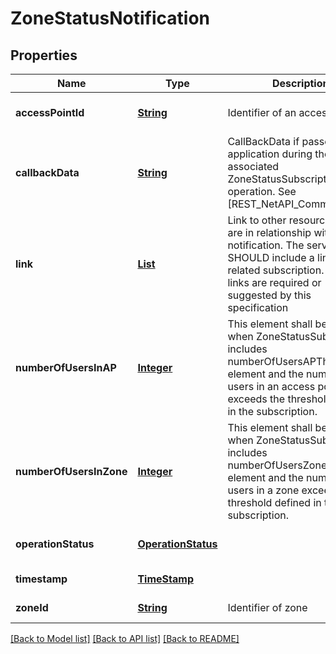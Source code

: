 # ZoneStatusNotification
## Properties

Name | Type | Description | Notes
------------ | ------------- | ------------- | -------------
**accessPointId** | [**String**](string.md) | Identifier of an access point. | [optional] [default to null]
**callbackData** | [**String**](string.md) | CallBackData if passed by the application during the associated ZoneStatusSubscription operation. See [REST_NetAPI_Common]. | [optional] [default to null]
**link** | [**List**](Link.md) | Link to other resources that are in relationship with this notification. The server SHOULD include a link to the related subscription. No other links are required or suggested by this specification | [optional] [default to null]
**numberOfUsersInAP** | [**Integer**](integer.md) | This element shall be present when ZoneStatusSubscription includes numberOfUsersAPThreshold element and the number of users in an access point exceeds the threshold defined in the subscription. | [optional] [default to null]
**numberOfUsersInZone** | [**Integer**](integer.md) | This element shall be present when ZoneStatusSubscription includes numberOfUsersZoneThreshold element and the number of users in a zone exceeds the threshold defined in this subscription. | [optional] [default to null]
**operationStatus** | [**OperationStatus**](OperationStatus.md) |  | [optional] [default to null]
**timestamp** | [**TimeStamp**](TimeStamp.md) |  | [default to null]
**zoneId** | [**String**](string.md) | Identifier of zone | [default to null]

[[Back to Model list]](../README.md#documentation-for-models) [[Back to API list]](../README.md#documentation-for-api-endpoints) [[Back to README]](../README.md)

